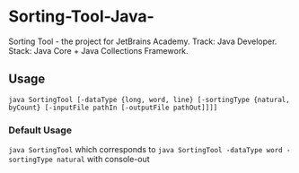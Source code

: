 # Sorting-Tool-Java-
Sorting Tool - the project for JetBrains Academy. Track: Java Developer. Stack: Java Core + Java Collections Framework. 

## Usage
`java SortingTool [-dataType {long, word, line} [-sortingType {natural, byCount} [-inputFile pathIn [-outputFile pathOut]]]]`
### Default Usage
`java SortingTool` which corresponds to `java SortingTool -dataType word -sortingType natural` with console-out

